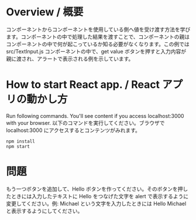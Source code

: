 # Overview  / 概要
コンポーネントからコンポーネントを使用している側へ値を受け渡す方法を学びます。コンポーネントの中で処理した結果を渡すことで、コンポーネントの親はコンポーネントの中で何が起こっているか知る必要がなくなります。この例では src/TextInput.js コンポーネントの中で、get value ボタンを押すと入力内容が親に渡され、アラートで表示される例を示しています。

# How to start React app. / React アプリの動かし方
Run following commands. You'll see content if you access localhost:3000 with your browser.
以下のコマンドを実行してください。ブラウザで localhost:3000 にアクセスするとコンテンツがみれます。
```
npm install
npm start
```

# 問題
もう一つボタンを追加して、Hello ボタンを作ってください。そのボタンを押したときには入力したテキストに Hello をつなげた文字を alert で表示するように変更してください。例: Michael という文字を入力したときには Hello Michael と表示するようにしてください。 
